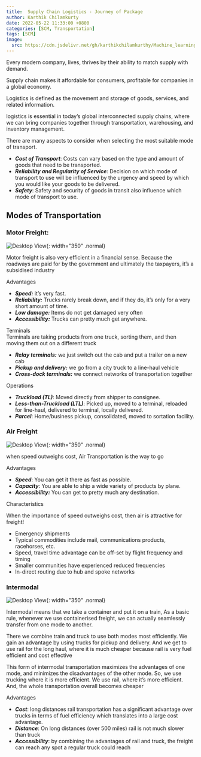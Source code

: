```yaml
---
title:  Supply Chain Logistics - Journey of Package
author: Karthik Chilamkurty
date: 2022-05-22 11:33:00 +0800
categories: [SCM, Transportation]
tags: [SCM]
image:
  src: https://cdn.jsdelivr.net/gh/karthikchilamkurthy/Machine_learning@main/Data%20Sources/images/1__35Vx5FgxkYDC0r4zfgahDw.jpeg
---
```


Every modern company, lives, thrives by their ability to match supply with demand.

Supply chain makes it affordable for consumers, profitable for companies in a global economy.

Logistics is defined as the movement and storage of goods, services, and related information.

logistics is essential in today’s global interconnected supply chains, where we can bring companies together through transportation, warehousing, and inventory management.

There are many aspects to consider when selecting the most suitable mode of transport. 

- **_Cost of Transport_**: Costs can vary based on the type and amount of goods that need to be transported.
- **_Reliability and Regularity of Service_**: Decision on which mode of transport to use will be influenced by the urgency and speed by which you would like your goods to be delivered. 
- **_Safety_**: Safety and security of goods in transit also influence which mode of transport to use.

## Modes of Transportation

###  **Motor Freight:**

![Desktop View](https://cdn.jsdelivr.net/gh/karthikchilamkurthy/Machine_learning@main/Data%20Sources/images/1__AWk6HI3GkNbLyAe5KuA3VA.jpeg){: width="350" .normal}


Motor freight is also very efficient in a financial sense. Because the roadways are paid for by the government and ultimately the taxpayers, it’s a subsidised industry

Advantages

-    **_Speed:_** it’s very fast.
-    **_Reliability:_** Trucks rarely break down, and if they do, it’s only for a very short amount of time.
-    **_Low damage:_** Items do not get damaged very often
-    **_Accessibility:_** Trucks can pretty much get anywhere.
 
Terminals  
Terminals are taking products from one truck, sorting them, and then moving them out on a different truck

*   **_Relay terminals:_** we just switch out the cab and put a trailer on a new cab
*   **_Pickup and delivery:_** we go from a city truck to a line-haul vehicle
*   **_Cross-dock terminals:_** we connect networks of transportation together

Operations

*   **_Truckload (TL)_**: Moved directly from shipper to consignee.
*   **_Less-than-Truckload (LTL)_**: Picked up, moved to a terminal, reloaded for line-haul, delivered to terminal, locally delivered.
*   **_Parcel_**: Home/business pickup, consolidated, moved to sortation facility.

###  **Air Freight**

![Desktop View](https://cdn.jsdelivr.net/gh/karthikchilamkurthy/Machine_learning@main/Data%20Sources/images/1__qxz__1fWeOuOCyKVAodYVrg.jpeg){: width="350" .normal}

when speed outweighs cost, Air Transportation is the way to go

Advantages

*   **_Speed_**: You can get it there as fast as possible.
*   **_Capacity_**: You are able to ship a wide variety of products by plane.
*   **_Accessibility:_** You can get to pretty much any destination.

Characteristics

When the importance of speed outweighs cost, then air is attractive for freight!

*   Emergency shipments
*   Typical commodities include mail, communications products, racehorses, etc.
*   Speed, travel time advantage can be off-set by flight frequency and timing
*   Smaller communities have experienced reduced frequencies
*   In-direct routing due to hub and spoke networks

### **Intermodal**

![Desktop View](https://cdn.jsdelivr.net/gh/karthikchilamkurthy/Machine_learning@main/Data%20Sources/images/1__yBDofesyuHgo4H7mH6eBfQ.jpeg){: width="350" .normal}


Intermodal means that we take a container and put it on a train, As a basic rule, whenever we use containerised freight, we can actually seamlessly transfer from one mode to another.

There we combine train and truck to use both modes most efficiently. We gain an advantage by using trucks for pickup and delivery. And we get to use rail for the long haul, where it is much cheaper because rail is very fuel efficient and cost effective

This form of intermodal transportation maximizes the advantages of one mode, and minimizes the disadvantages of the other mode. So, we use trucking where it is more efficient. We use rail, where it’s more efficient. And, the whole transportation overall becomes cheaper

Advantages

*   **_Cost_**: long distances rail transportation has a significant advantage over trucks in terms of fuel efficiency  which translates into a large cost advantage.
*   **_Distance_**: On long distances (over 500 miles) rail is not much slower than truck
*   **_Accessibility_**: by combining the advantages of rail and truck, the freight can reach any spot a regular truck could reach